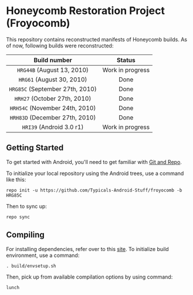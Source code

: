 Honeycomb Restoration Project (Froyocomb)
===========

This repository contains reconstructed manifests of Honeycomb builds. As of now, following builds were reconstructed:


| Build number                    | Status           |
| :---:                           |   :---:          |
| `HRG44B` (August 13, 2010)      | Work in progress |
| `HRG61` (August 30, 2010)       | Done             |
| `HRG85C` (September 27th, 2010) | Done             |
| `HRH27` (October 27th, 2010)    | Done             |
| `HRH54C` (November 24th, 2010)  | Done             |
| `HRH83D` (December 27th, 2010)  | Done             |
| `HRI39` (Android 3.0 r1)        | Work in progress |

Getting Started
---------------

To get started with Android, you'll need to get
familiar with [Git and Repo](http://source.android.com/source/using-repo.html).

To initialize your local repository using the Android trees, use a command like this:

    repo init -u https://github.com/Typicals-Android-Stuff/froyocomb -b HRG85C

Then to sync up:

    repo sync

Compiling
---------

For installing dependencies, refer over to this [site](https://web.archive.org/web/20130128005045/http://source.android.com/source/initializing.html). To initialize build environment, use a command:

    . build/envsetup.sh
	
Then, pick up from available compilation options by using command:

    lunch
	
	
